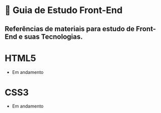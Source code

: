 # 📝 Guia de Estudo Front-End
## Referências de materiais para estudo de Front-End e suas Tecnologias.
##
# HTML5
- Em andamento
# CSS3
- Em andamento
